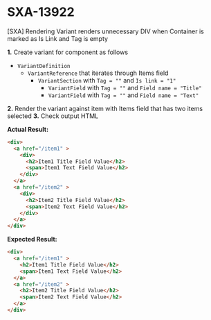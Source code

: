# SXA-13922

[SXA] Rendering Variant renders unnecessary DIV when Container is marked as Is Link and Tag is empty

**1.** Create variant for component as follows

- `VariantDefinition`
  - `VariantReference` that iterates through Items field
    - `VariantSection` with `Tag = ""` and `Is link = "1"`
      - `VariantField` with `Tag = ""` and `Field name = "Title"`
      - `VariantField` with `Tag = ""` and `Field name = "Text"`

**2.** Render the variant against item with Items field that has two items selected
**3.** Check output HTML

**Actual Result:**

```html
<div>
  <a href="/item1" >
    <div>
      <h2>Item1 Title Field Value</h2>
      <span>Item1 Text Field Value</h2>
    </div>
  </a>
  <a href="/item2" >
    <div>
      <h2>Item2 Title Field Value</h2>
      <span>Item2 Text Field Value</h2>
    </div>
  </a>
</div>
```

**Expected Result:**

```html
<div>
  <a href="/item1" >
    <h2>Item1 Title Field Value</h2>
    <span>Item1 Text Field Value</h2>
  </a>
  <a href="/item2" >
    <h2>Item2 Title Field Value</h2>
    <span>Item2 Text Field Value</h2>
  </a>
</div>
```

